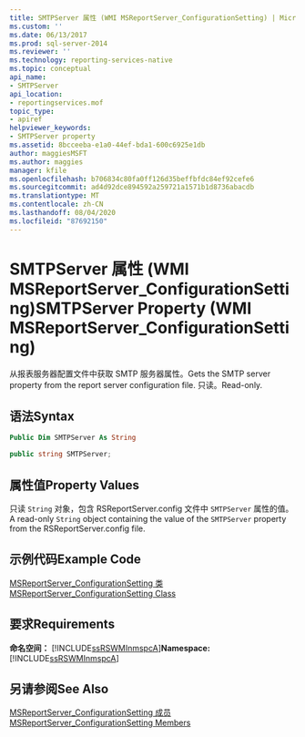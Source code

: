 ```yaml
---
title: SMTPServer 属性 (WMI MSReportServer_ConfigurationSetting) | Microsoft Docs
ms.custom: ''
ms.date: 06/13/2017
ms.prod: sql-server-2014
ms.reviewer: ''
ms.technology: reporting-services-native
ms.topic: conceptual
api_name:
- SMTPServer
api_location:
- reportingservices.mof
topic_type:
- apiref
helpviewer_keywords:
- SMTPServer property
ms.assetid: 8bcceeba-e1a0-44ef-bda1-600c6925e1db
author: maggiesMSFT
ms.author: maggies
manager: kfile
ms.openlocfilehash: b706834c80fa0ff126d35beffbfdc84ef92cefe6
ms.sourcegitcommit: ad4d92dce894592a259721a1571b1d8736abacdb
ms.translationtype: MT
ms.contentlocale: zh-CN
ms.lasthandoff: 08/04/2020
ms.locfileid: "87692150"
---
```

# <a name="smtpserver-property-wmi-msreportserver_configurationsetting"></a><span data-ttu-id="5f582-102">SMTPServer 属性 (WMI MSReportServer_ConfigurationSetting)</span><span class="sxs-lookup"><span data-stu-id="5f582-102">SMTPServer Property (WMI MSReportServer_ConfigurationSetting)</span></span>
  <span data-ttu-id="5f582-103">从报表服务器配置文件中获取 SMTP 服务器属性。</span><span class="sxs-lookup"><span data-stu-id="5f582-103">Gets the SMTP server property from the report server configuration file.</span></span> <span data-ttu-id="5f582-104">只读。</span><span class="sxs-lookup"><span data-stu-id="5f582-104">Read-only.</span></span>  
  
## <a name="syntax"></a><span data-ttu-id="5f582-105">语法</span><span class="sxs-lookup"><span data-stu-id="5f582-105">Syntax</span></span>  
  
```vb  
Public Dim SMTPServer As String  
```  
  
```csharp  
public string SMTPServer;  
```  
  
## <a name="property-values"></a><span data-ttu-id="5f582-106">属性值</span><span class="sxs-lookup"><span data-stu-id="5f582-106">Property Values</span></span>  
 <span data-ttu-id="5f582-107">只读 `String` 对象，包含 RSReportServer.config 文件中 `SMTPServer` 属性的值。</span><span class="sxs-lookup"><span data-stu-id="5f582-107">A read-only `String` object containing the value of the `SMTPServer` property from the RSReportServer.config file.</span></span>  
  
## <a name="example-code"></a><span data-ttu-id="5f582-108">示例代码</span><span class="sxs-lookup"><span data-stu-id="5f582-108">Example Code</span></span>  
 [<span data-ttu-id="5f582-109">MSReportServer_ConfigurationSetting 类</span><span class="sxs-lookup"><span data-stu-id="5f582-109">MSReportServer_ConfigurationSetting Class</span></span>](msreportserver-configurationsetting-class.md)  
  
## <a name="requirements"></a><span data-ttu-id="5f582-110">要求</span><span class="sxs-lookup"><span data-stu-id="5f582-110">Requirements</span></span>  
 <span data-ttu-id="5f582-111">**命名空间：** [!INCLUDE[ssRSWMInmspcA](../../includes/ssrswminmspca-md.md)]</span><span class="sxs-lookup"><span data-stu-id="5f582-111">**Namespace:** [!INCLUDE[ssRSWMInmspcA](../../includes/ssrswminmspca-md.md)]</span></span>  
  
## <a name="see-also"></a><span data-ttu-id="5f582-112">另请参阅</span><span class="sxs-lookup"><span data-stu-id="5f582-112">See Also</span></span>  
 [<span data-ttu-id="5f582-113">MSReportServer_ConfigurationSetting 成员</span><span class="sxs-lookup"><span data-stu-id="5f582-113">MSReportServer_ConfigurationSetting Members</span></span>](msreportserver-configurationsetting-members.md)  
  
  
